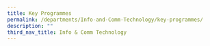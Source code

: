 ```yaml
---
title: Key Programmes
permalink: /departments/Info-and-Comm-Technology/key-programmes/
description: ""
third_nav_title: Info & Comm Technology
---
```

